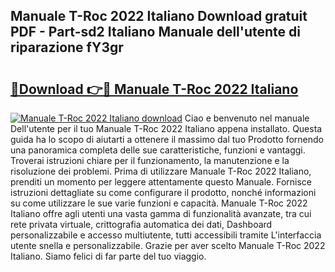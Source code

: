 ## Manuale T-Roc 2022 Italiano Download gratuit PDF - Part-sd2 Italiano Manuale dell'utente di riparazione fY3gr

# <h2><a href="http://dfbpmz.blite.top/?on=Manuale+T-Roc+2022+Italiano">🔗Download 👉🔴 Manuale T-Roc 2022 Italiano</a></h2>

[![Manuale T-Roc 2022 Italiano download](https://i.imgur.com/lujVjoI.png)](http://dfbpmz.blite.top/?on=Manuale+T-Roc+2022+Italiano)
Ciao e benvenuto nel manuale Dell'utente per il tuo Manuale T-Roc 2022 Italiano appena installato. Questa guida ha lo scopo di aiutarti a ottenere il massimo dal tuo Prodotto fornendo una panoramica completa delle sue caratteristiche, funzioni e vantaggi. Troverai istruzioni chiare per il funzionamento, la manutenzione e la risoluzione dei problemi. Prima di utilizzare Manuale T-Roc 2022 Italiano, prenditi un momento per leggere attentamente questo Manuale. Fornisce istruzioni dettagliate su come configurare il prodotto, nonché informazioni su come utilizzare le sue varie funzioni e capacità. Manuale T-Roc 2022 Italiano offre agli utenti una vasta gamma di funzionalità avanzate, tra cui rete privata virtuale, crittografia automatica dei dati, Dashboard personalizzabile e accesso multiutente, tutti accessibili tramite L'interfaccia utente snella e personalizzabile. Grazie per aver scelto Manuale T-Roc 2022 Italiano. Siamo felici di far parte del tuo viaggio.
